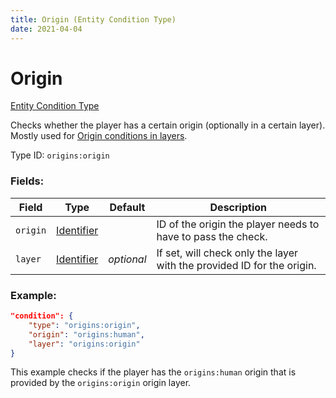 ```yaml
---
title: Origin (Entity Condition Type)
date: 2021-04-04
---
```


# Origin

[Entity Condition Type](../entity_condition_types.md)

Checks whether the player has a certain origin (optionally in a certain layer). Mostly used for [Origin conditions in layers](../../guides/data/origin_conditions_in_layers.md).

Type ID: `origins:origin`

### Fields:

Field  | Type | Default | Description
-------|------|---------|-------------
`origin` | [Identifier](../data_types/identifier.md) | |  ID of the origin the player needs to have to pass the check.
`layer` | [Identifier](../data_types/identifier.md) | _optional_ |  If set, will check only the layer with the provided ID for the origin.

### Example:
```json
"condition": {
    "type": "origins:origin",
    "origin": "origins:human",
    "layer": "origins:origin"
}
```
This example checks if the player has the `origins:human` origin that is provided by the `origins:origin` origin layer.